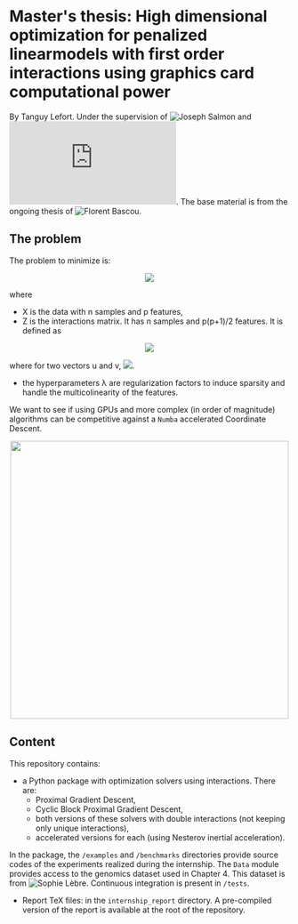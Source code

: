 # Master's thesis: High dimensional optimization for penalized linearmodels with first order interactions using graphics card computational power
By Tanguy Lefort.
Under the supervision of ![Joseph Salmon](http://josephsalmon.eu/) and ![Benjamin Charlier](https://imag.umontpellier.fr/~charlier/index.php).
The base material is from the ongoing thesis of ![Florent Bascou](https://bascouflorent.github.io/).

## The problem

The problem to minimize is:

<p align="center">
  <img src="https://latex.codecogs.com/png.latex?%5Cdpi%7B150%7D%20%5Cbg_white%20%5Cfrac%7B1%7D%7B2n%7D%20%5C%7Cy-X%5Cbeta%20-%20Z%5CTheta%5C%7C%5E2_2%20&plus;%20%5Clambda_%7B%5Cbeta%2C%20%5Cell_1%7D%20%5C%7C%5Cbeta%5C%7C_1%20&plus;%20%5Cfrac%7B%5Clambda_%7B%5Cbeta%2C%20%5Cell_2%7D%7D%7B2%7D%20%5C%7C%5Cbeta%5C%7C_2%5E2%20&plus;%20%5Clambda_%7B%5CTheta%2C%20%5Cell_1%7D%5C%7C%5CTheta%7C_1%20&plus;%20%5Cfrac%7B%5Clambda_%7B%5CTheta%2C%20%5Cell_2%7D%7D%7B2%7D%20%5C%7C%5CTheta%5C%7C_2%5E2%5C%20,">
</p>
where

- X is the data with n samples and p features,
- Z is the interactions matrix. It has n samples and p(p+1)/2 features. It is defined as
<p align="center">
  <img src="https://latex.codecogs.com/png.latex?%5Cdpi%7B150%7D%20%5Cbg_white%20Z%20%3D%20%5Bx_1%5Codot%20x_1%2C%5Cdots%2C%20x_1%5Codot%20x_p%20%7C%20x_2%5Codot%20x_2%2C%5Cdots%2C%20x_2%5Codot%20x_p%7C%5Cdots%7C%20x_p%5Codot%20x_p%5D%5C%20,">
</p>
<p>
where for two vectors u and v, <img src="https://latex.codecogs.com/png.latex?%5Cdpi%7B150%7D%20%5Cbg_white%20%28u%5Codot%20v%29_i%20%3D%20u_i%20v_i">.
  
- the hyperparameters λ are regularization factors to induce sparsity and handle the multicolinearity of the features.
</p>

We want to see if using GPUs and more complex (in order of magnitude) algorithms can be competitive against a `Numba` accelerated Coordinate Descent.
<p align="center">
<img src="animation_objs.gif" width="500" height="500" />
</p>  
  
## Content

This repository contains:
- a Python package with optimization solvers using interactions. There are:
  -  Proximal Gradient Descent,
  -  Cyclic Block Proximal Gradient Descent,
  -  both versions of these solvers with double interactions (not keeping only unique interactions),
  -  accelerated versions for each (using Nesterov inertial acceleration).
 
In the package, the `/examples` and `/benchmarks` directories provide source codes of the experiments realized during the internship.
The `Data` module provides access to the genomics dataset used in Chapter 4. This dataset is from ![Sophie Lèbre](https://www.univ-montp3.fr/miap/~lebre/).
Continuous integration is present in `/tests`.
- Report TeX files: in the `internship_report` directory. A pre-compiled version of the report is available at the root of the repository.


